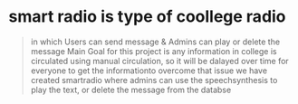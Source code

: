 # smart radio is type of coollege radio 
> in which Users can send message & Admins can play or delete the message
> Main Goal for this project is any information in college is circulated using manual circulation, 
> so it will be dalayed over time for everyone to get the informationto overcome that issue we have created smartradio
> where admins can use the speechsynthesis to play the text, or delete the message from the databse  
